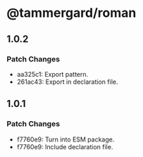 # @tammergard/roman

## 1.0.2

### Patch Changes

- aa325c1: Export pattern.
- 261ac43: Export in declaration file.

## 1.0.1

### Patch Changes

- f7760e9: Turn into ESM package.
- f7760e9: Include declaration file.
